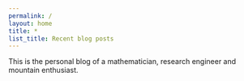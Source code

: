 ```yaml
---
permalink: /
layout: home
title: *
list_title: Recent blog posts
---
```


This is the personal blog of a mathematician, research engineer and mountain enthusiast.